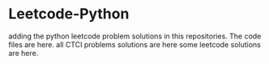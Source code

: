 # Leetcode-Python
adding the python leetcode problem solutions in this repositories. 
The code files are here.
all CTCI problems solutions are here
some leetcode solutions are here.























































































































































































































































































































































































































































































































































































































































































































































































































































































































































































































































































































































































































































